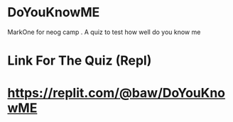 # DoYouKnowME 
MarkOne for neog camp .
A quiz to test how well do you know me
# Link For The Quiz (Repl)
# https://replit.com/@baw/DoYouKnowME
